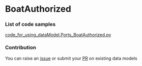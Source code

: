 # BoatAuthorized

### List of code samples 

<!-- 50-List of code -->

<!-- [code entry](link) -->
[code_for_using_dataModel.Ports_BoatAuthorized.py](https://github.com/smart-data-models/dataModel.Ports/blob/master/BoatAuthorized/code/code_for_using_dataModel.Ports_BoatAuthorized.py)


<!-- /50-List of code -->

### Contribution
You can raise an [issue](https://github.com/smart-data-models/dataModel.Ports/issues) or submit your [PR](https://github.com/smart-data-models/dataModel.Ports/pulls) on existing data models
